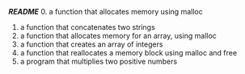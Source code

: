 ***README***
0. a function that allocates memory using malloc
1. a function that concatenates two strings
2. a function that allocates memory for an array, using malloc
3. a function that creates an array of integers
4. a function that reallocates a memory block using malloc and free
5. a program that multiplies two positive numbers
